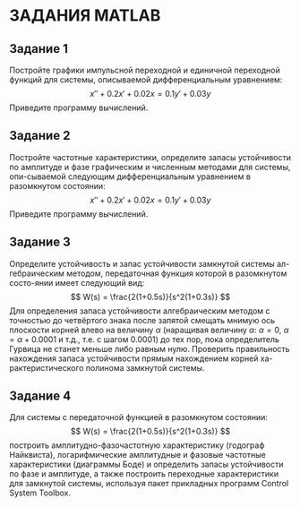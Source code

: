 # ЗАДАНИЯ MATLAB


## Задание 1
Постройте графики импульсной переходной и единичной переходной функций для системы, описываемой дифференциальным уравнением:
$$
x'' + 0.2x' + 0.02x = 0.1y' + 0.03y
$$
Приведите программу вычислений.


## Задание 2
Постройте частотные характеристики, определите запасы устойчивости по амплитуде и фазе графическим и численным методами для системы, опи-сываемой следующим дифференциальным уравнением в разомкнутом состоянии:
$$
x'' + 0.2x' + 0.02x = 0.1y' + 0.03y
$$
Приведите программу вычислений.


## Задание 3
Определите устойчивость и запас устойчивости замкнутой системы ал-гебраическим методом, передаточная функция которой в разомкнутом состо-янии имеет следующий вид:
$$
W(s) = \frac{2(1+0.5s)}{s^2(1+0.3s)}
$$
Для определения запаса устойчивости алгебраическим методом с точностью до четвёртого знака после запятой смещать мнимую ось плоскости корней влево на величину $\alpha$ (наращивая величину $\alpha$: $\alpha=0$, $\alpha=\alpha+0.0001$ и т.д., т.е. с шагом $0.0001$) до тех пор, пока определитель Гурвица не станет меньше либо равным нулю. Проверить правильность нахождения запаса устойчивости прямым нахождением корней ха-рактеристического полинома замкнутой системы.


## Задание 4
Для системы с передаточной функцией в разомкнутом состоянии:
$$
W(s) = \frac{2(1+0.5s)}{s^2(1+0.3s)}
$$
построить амплитудно-фазочастотную характеристику (годограф Найквиста), логарифмические амплитудные и фазовые частотные характеристики (диаграммы Боде) и определить запасы устойчивости по фазе и амплитуде, а также построить переходные характеристики для замкнутой системы, используя пакет прикладных программ Control System Toolbox.



